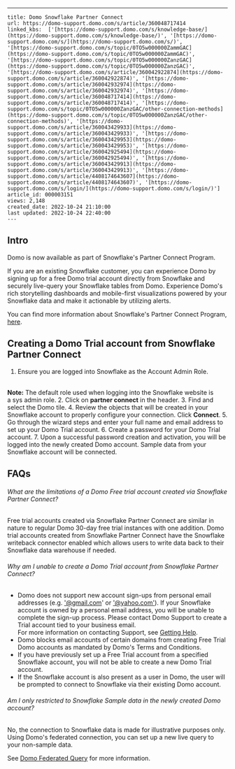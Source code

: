 ---
    title: Domo Snowflake Partner Connect
    url: https://domo-support.domo.com/s/article/360048717414
    linked_kbs:  ['[https://domo-support.domo.com/s/knowledge-base/](https://domo-support.domo.com/s/knowledge-base/)', '[https://domo-support.domo.com/s/](https://domo-support.domo.com/s/)', '[https://domo-support.domo.com/s/topic/0TO5w000000ZammGAC](https://domo-support.domo.com/s/topic/0TO5w000000ZammGAC)', '[https://domo-support.domo.com/s/topic/0TO5w000000ZanzGAC](https://domo-support.domo.com/s/topic/0TO5w000000ZanzGAC)', '[https://domo-support.domo.com/s/article/360042922874](https://domo-support.domo.com/s/article/360042922874)', '[https://domo-support.domo.com/s/article/360042932974](https://domo-support.domo.com/s/article/360042932974)', '[https://domo-support.domo.com/s/article/360048717414](https://domo-support.domo.com/s/article/360048717414)', '[https://domo-support.domo.com/s/topic/0TO5w000000ZanzGAC/other-connection-methods](https://domo-support.domo.com/s/topic/0TO5w000000ZanzGAC/other-connection-methods)', '[https://domo-support.domo.com/s/article/360043429933](https://domo-support.domo.com/s/article/360043429933)', '[https://domo-support.domo.com/s/article/360043429953](https://domo-support.domo.com/s/article/360043429953)', '[https://domo-support.domo.com/s/article/360042925494](https://domo-support.domo.com/s/article/360042925494)', '[https://domo-support.domo.com/s/article/360043429913](https://domo-support.domo.com/s/article/360043429913)', '[https://domo-support.domo.com/s/article/4408174643607](https://domo-support.domo.com/s/article/4408174643607)', '[https://domo-support.domo.com/s/login/](https://domo-support.domo.com/s/login/)']
    article_id: 000003151
    views: 2,148
    created_date: 2022-10-24 21:10:00
    last updated: 2022-10-24 22:40:00
    ---



Intro
-----


Domo is now available as part of Snowflake's Partner Connect Program. 


If you are an existing Snowflake customer, you can experience Domo by signing up for a free Domo trial account directly from Snowflake and securely live-query your Snowflake tables from Domo. Experience Domo's rich storytelling dashboards and mobile-first visualizations powered by your Snowflake data and make it actionable by utilizing alerts. 


You can find more information about Snowflake's Partner Connect Program, [here](https://docs.snowflake.com/en/user-guide/ecosystem-partner-connect.html "https://docs.snowflake.com/en/user-guide/ecosystem-partner-connect.html").


Creating a Domo Trial account from Snowflake Partner Connect
------------------------------------------------------------


1. Ensure you are logged into Snowflake as the Account Admin Role.  
  




 

**Note:** The default role used when logging into the Snowflake website is a sys admin role.
2. Click on **partner connect** in the header.
3. Find and select the Domo tile.
4. Review the objects that will be created in your Snowflake account to properly configure your connection. Click **Connect**.
5. Go through the wizard steps and enter your full name and email address to set up your Domo Trial account.
6. Create a password for your Domo Trial account.
7. Upon a successful password creation and activation, you will be logged into the newly created Domo account. Sample data from your Snowflake account will be connected.


FAQs
----


###### What are the limitations of a Domo Free trial account created via Snowflake Partner Connect?


Free trial accounts created via Snowflake Partner Connect are similar in nature to regular Domo 30-day free trial instances with one addition. Domo trial accounts created from Snowflake Partner Connect have the Snowflake writeback connector enabled which allows users to write data back to their Snowflake data warehouse if needed.


###### Why am I unable to create a Domo Trial account from Snowflake Partner Connect?


* Domo does not support new account sign-ups from personal email addresses (e.g. ['@gmail.com](mailto:'@gmail.com "mailto:'@gmail.com")' or ['@yahoo.com'](mailto:'@yahoo.com' "mailto:'@yahoo.com'")). If your Snowflake account is owned by a personal email address, you will be unable to complete the sign-up process. Please contact Domo Support to create a Trial account tied to your business email.   
 For more information on contacting Support, see [Getting Help](/s/article/360042922874 "Getting Help").
* Domo blocks email accounts of certain domains from creating Free Trial Domo accounts as mandated by Domo's Terms and Conditions.
* If you have previously set up a Free Trial account from a specified Snowflake account, you will not be able to create a new Domo Trial account.
* If the Snowflake account is also present as a user in Domo, the user will be prompted to connect to Snowflake via their existing Domo account.


###### Am I only restricted to Snowflake Sample data in the newly created Domo account?


No, the connection to Snowflake data is made for illustrative purposes only. Using Domo's federated connection, you can set up a new live query to your non-sample data.


See [Domo Federated Query](/s/article/360042932974 "Using the Federated Data Solution") for more information.

